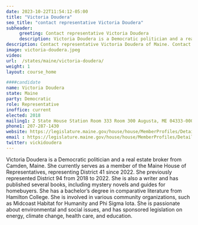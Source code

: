 ```yaml
---
date: 2023-10-22T11:54:12-05:00
title: "Victoria Doudera"
seo_title: "contact representative Victoria Doudera"
subheader:
     greeting: Contact representative Victoria Doudera
     description: Victoria Doudera is a Democratic politician and a real estate broker from Camden, Maine. She currently serves as a member of the Maine House of Representatives, representing District 41 since 2022.
description: Contact representative Victoria Doudera of Maine. Contact information for Victoria Doudera includes email address, phone number, and mailing address.
image: victoria-doudera.jpeg
video:
url:  /states/maine/victoria-doudera/
weight: 1
layout: course_home

####candidate
name: Victoria Doudera
state: Maine
party: Democratic
role: Representative
inoffice: current
elected: 2018
mailing1: 2 State House Station Room 333 Room 300 Augusta, ME 04333-0002
phone1: 207-287-1430
website: https://legislature.maine.gov/house/house/MemberProfiles/Details/1365
email : https://legislature.maine.gov/house/house/MemberProfiles/Details/1365
twitter: vickidoudera
---
```


Victoria Doudera is a Democratic politician and a real estate broker from Camden, Maine. She currently serves as a member of the Maine House of Representatives, representing District 41 since 2022. She previously represented District 94 from 2018 to 2022. She is also a writer and has published several books, including mystery novels and guides for homebuyers. She has a bachelor’s degree in comparative literature from Hamilton College. She is involved in various community organizations, such as Midcoast Habitat for Humanity and Phi Sigma Iota. She is passionate about environmental and social issues, and has sponsored legislation on energy, climate change, health care, and education.
